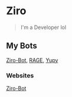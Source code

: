 # Ziro
> I'm a Developer lol

## My Bots
[Ziro-Bot](https://discord.com/api/oauth2/authorize?client_id=752242570532225064&permissions=8&scope=bot),
[RAGE](https://discord.com/api/oauth2/authorize?client_id=706120306082971699&permissions=2146958847&scope=bot),
[Yupy](https://discord.com/oauth2/authorize?client_id=746714900604125222&scope=bot&permissions=8)

### Websites
[Ziro-Bot](https://ziro-botdev.glitch.me/)
